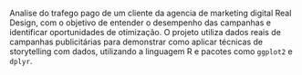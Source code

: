 Analise do trafego pago de um cliente da agencia de marketing digital Real Design, com o objetivo de entender o desempenho das campanhas e identificar oportunidades de otimização. O projeto utiliza dados reais de campanhas publicitárias para demonstrar como aplicar técnicas de storytelling com dados, utilizando a linguagem R e pacotes como `ggplot2` e `dplyr`.